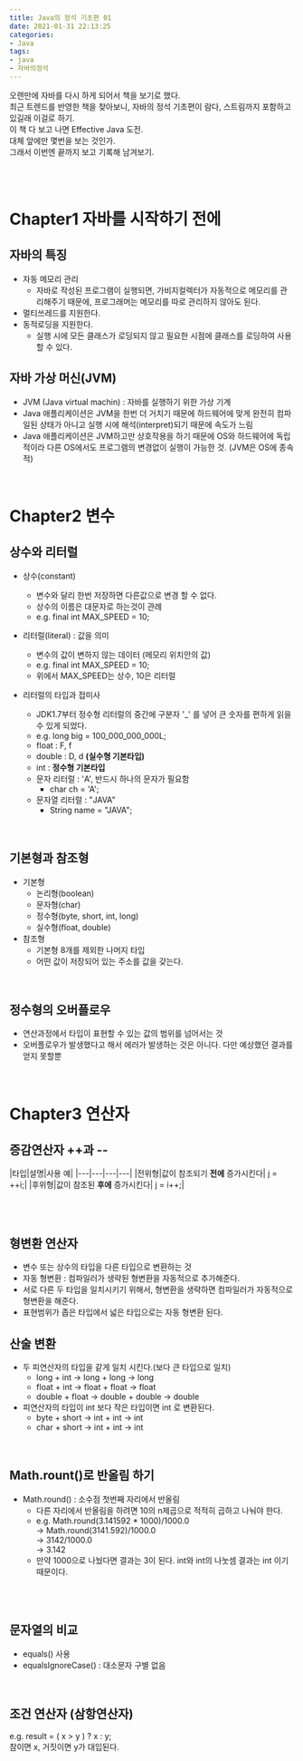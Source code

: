 ```yaml
---
title: Java의 정석 기초편 01
date: 2021-01-31 22:13:25
categories:
- Java
tags:
- java
- 자바의정석
---
```


오랜만에 자바를 다시 하게 되어서 책을 보기로 했다.   
최근 트렌드를 반영한 책을 찾아보니, 자바의 정석 기초편이 람다, 스트림까지 포함하고 있길래 이걸로 하기.   
이 책 다 보고 나면 Effective Java 도전.  
대체 앞에만 몇번을 보는 것인가.  
그래서 이번엔 끝까지 보고 기록해 남겨보기.

<br><br>

# Chapter1 자바를 시작하기 전에

## 자바의 특징
* 자동 메모리 관리
    * 자바로 작성된 프로그램이 실행되면, 가비지컬렉터가 자동적으로 메모리를 관리해주기 때문에, 프로그래머는 메모리를 따로 관리하지 않아도 된다.
* 멀티쓰레드를 지원한다.
* 동적로딩을 지원한다.
    * 실행 시에 모든 클래스가 로딩되지 않고 필요한 시점에 클래스를 로딩하여 사용할 수 있다.

## 자바 가상 머신(JVM)
* JVM (Java virtual machin) : 자바를 실행하기 위한 가상 기계
* Java 애플리케이션은 JVM을 한번 더 거치기 때문에 하드웨어에 맞게 완전히 컴파일된 상태가 아니고 실행 시에 해석(interpret)되기 때문에 속도가 느림
* Java 애플리케이션은 JVM하고만 상호작용을 하기 때문에 OS와 하드웨어에 독립적이라 다른 OS에서도 프로그램의 변경없이 실행이 가능한 것. (JVM은 OS에 종속적)

<br>

# Chapter2 변수
## 상수와 리터럴

* 상수(constant)
    * 변수와 달리 한번 저장하면 다른값으로 변경 할 수 없다.
    * 상수의 이름은 대문자로 하는것이 관례
    * e.g. final int MAX_SPEED = 10; 

* 리터럴(literal) : 값을 의미 
    * 변수의 값이 변하지 않는 데이터 (메모리 위치안의 값)
    * e.g. final int MAX_SPEED = 10; 
    * 위에서 MAX_SPEED는 상수, 10은 리터럴

* 리터럴의 타입과 접미사
    * JDK1.7부터 정수형 리터럴의 중간에 구분자 '_' 를 넣어 큰 숫자를 편하게 읽을 수 있게 되었다.
    * e.g. long big = 100_000_000_000L;
    * float : F, f
    * double : D, d **(실수형 기본타입)**
    * int : **정수형 기본타입** 
    * 문자 리터럴 : 'A', 반드시 하나의 문자가 필요함
        * char ch = 'A';
    * 문자열 리터럴 : "JAVA"
        * String name = "JAVA";

<br>

## 기본형과 참조형
* 기본형
    * 논리형(boolean)
    * 문자형(char)
    * 정수형(byte, short, int, long)
    * 실수형(float, double)
* 참조형
    * 기본형 8개를 제외한 나머지 타입
    * 어떤 값이 저장되어 있는 주소를 값을 갖는다.


<br>

## 정수형의 오버플로우
* 연산과정에서 타입이 표현할 수 있는 값의 범위를 넘어서는 것
* 오버플로우가 발생했다고 해서 에러가 발생하는 것은 아니다. 다만 예상했던 결과를 얻지 못할뿐

<br>

# Chapter3 연산자

## 증감연산자 ++과 -- 

|타입|설명|사용 예|
|---|---|---|---|
|전위형|값이 참조되기 **전에** 증가시킨다| j = ++i;|
|후위형|값이 참조된 **후에** 증가시킨다| j = i++;|

<br><br>

## 형변환 연산자
* 변수 또는 상수의 타입을 다른 타입으로 변환하는 것
* 자동 형변환 :  컴파일러가 생략된 형변환을 자동적으로 추가해준다.
* 서로 다른 두 타입을 일치시키기 위해서, 형변환을 생략하면 컴파일러가 자동적으로 형변환을 해준다.
* 표현범위가 좁은 타입에서 넓은 타입으로는 자동 형변환 된다.

## 산술 변환
* 두 피연산자의 타입을 같게 일치 시킨다.(보다 큰 타입으로 일치)
    * long + int -> long + long -> long
    * float + int ->  float + float -> float
    * double + float -> double + double -> double
* 피연산자의 타입이 int 보다 작은 타입이면 int 로 변환된다.
    * byte + short -> int + int -> int
    * char + short -> int + int -> int


<br>

## Math.rount()로 반올림 하기
* Math.round() :  소수점 첫번째 자리에서 반올림
    * 다른 자리에서 반올림을 하려면 10의 n제곱으로 적적히 곱하고 나눠야 한다.
    * e.g. Math.round(3.141592 * 1000)/1000.0  
       ->  Math.round(3141.592)/1000.0  
       ->  3142/1000.0  
       ->  3.142
    * 만약 1000으로 나눴다면 결과는 3이 된다. int와 int의 나눗셈 결과는 int 이기 때문이다.

<br><br>

## 문자열의 비교
* equals() 사용
* equalsIgnoreCase() : 대소문자 구별 없음


<br>

## 조건 연산자 (삼항연산자)
e.g. result = ( x > y ) ? x : y;  
참이면 x, 거짓이면 y가 대입된다. 

